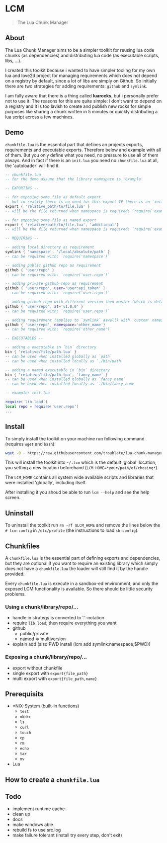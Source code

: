 # LCM

> The Lua Chunk Manager 

## About

The Lua Chunk Manager aims to be a simpler toolkit for reusing lua code chunks
(as dependencies) and distributing lua code (as executable scripts,
libs, ...).

I created this toolkit because i wanted to have simpler tooling for my own lua
and love2d project for managing requirements which does not depend on a
registry by default, since a lot of libs are simply on Github. So initially
there are two strategies for adding requirements: `github` and `symlink`.

I am fully aware that there is a thing called **luarocks**, but i personally
prefer not to use it. The reasons for this are quite simple: i don't want to
depend on a registry and it is too lavish to create and publish new rocks for
simple purposes like sharing a chunk written in 5 minutes or quickly
distributing a lua script across a few machines.

## Demo

`chunkfile.lua` is the essential part that defines an projects exports,
requirements and executable exports. Therefore below and example with all of
them. But you only define what you need, no pressure to use all of them
always. And in fact if there is an `init.lua` you need no `chunkfile.lua` at
all, the 'autoloader' will find it.

```lua
-- chunkfile.lua
-- for the demo assume that the library namespace is 'example'

-- EXPORTING --

-- for exposing some file as default export
-- but in reality there is no need for this export IF there is an `init.lua`.
export { 'relative_path/to/file.lua' }
-- will be the file returned when namespace is required: `require('example')`

-- for exposing some file as named export
export { 'relative/path/to/file.lua', 'additional'}
-- will be the file returned when namespace is required: `require('example.additional')`

-- REQUIRING --

-- adding local directory as requirement
symlink { 'namespace', '/local/absolute/path' }
-- can be required with: `require('namespace')`

-- adding public github repo as requirement
github { 'user/repo' }
-- can be required with: `require('user.repo')`

-- adding private github repo as requirement
github { 'user/repo', user='user:api_token' }
-- can be required with: `require('user.repo')`

-- adding github repo with different version then master (which is default)
github { 'user/repo', at='v1.0.0' }
-- can be required with: `require('user.repo')`

-- adding requirement (applies to `symlink` aswell) with 'custom' namespace (e.g. to allow multiple versions)
github { 'user/repo', namespace='other_name'}
-- can be required with: `require('other_name')`

-- EXECUTABLES -- 

-- adding a executable in `bin` directory
bin { 'relative/file/path.lua' }
-- can be used when installed globally as `path`
-- can be used when installed locally as `./bin/path

-- adding a named executable in `bin` directory
bin { 'relative/file/path.lua', 'fancy_name' }
-- can be used when installed globally as `fancy_name`
-- can be used when installed locally as `./bin/fancy_name
```

```lua
-- example: test.lua

require('lib.load')
local repo = require('user.repo')
...
```

## Install

To simply install the toolkit on your machine run following command
(requires `wget` and `bash`):

```bash
wget -O - https://raw.githubusercontent.com/troublete/lua-chunk-manager/master/install.sh | bash
```

This will install the toolkit into `~/.lcm` which is the default 'global'
location; you setting a new location beforehand
(`LCM_HOME=*your/path/of/chosing*`). 

The `LCM_HOME` contains all system wide available scripts and libraries that
were installed 'globally', including itself.

After installing it you shoud be able to run `lcm --help` and see the help
screen.

## Uninstall

To uninstall the toolkit run `rm -rf $LCM_HOME` and remove the lines below the
`# lcm-config` in `/etc/profile` (the instructions to load `sh-config`).












## Chunkfiles

A `chunkfile.lua` is the essential part of defining exports and dependencies,
but they are optional if you want to require an existing library which simply
does not have a `chunkfile.lua` the loader will still find it by the handle
provided.

Every `chunkfile.lua` is execute in a sandbox-ed environment; and only the
exposed LCM functionality is available. So there should be little
security problems.

### Using a chunk/library/repo/...

- handle in strategy is converted to '.'-notation
- require `lib.load`; then require everything you want
- github
	- public/private
	- named => multiversion
- explain add (also PWD install (lcm add symlink:namespace,$PWD))

### Exposing a chunk/library/repo/...

- export without chunkfile
- single export with `export{file_path}`
- multi export with `export{file_path,name}`

## Prerequisits

- *NIX-System (built-in functions)
	- `test`
	- `mkdir`
	- `ls`
	- `curl`
	- `touch`
	- `cp`
	- `rm`
	- `echo`
	- `tar`
	- `mv`
- Lua

## How to create a `chunkfile.lua`


## Todo

- implement runtime cache
- clean up
- docs
- make windows able
- rebuild fs to use src.log
- make failure tolerant (install try every step, don't exit)

